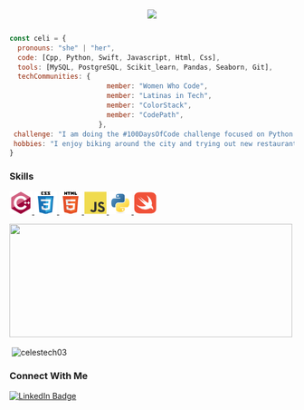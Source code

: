 <h1 align = "center"><img src = "https://user-images.githubusercontent.com/57969388/172243327-b9fc0ca5-c74c-4d0c-93bb-51821555badb.png"></a></h1>

```javascript
const celi = {
  pronouns: "she" | "her",
  code: [Cpp, Python, Swift, Javascript, Html, Css],
  tools: [MySQL, PostgreSQL, Scikit_learn, Pandas, Seaborn, Git],
  techCommunities: {
                        member: "Women Who Code",
                        member: "Latinas in Tech",
                        member: "ColorStack",
                        member: "CodePath",
                      },
 challenge: "I am doing the #100DaysOfCode challenge focused on Python and DS&A",
 hobbies: "I enjoy biking around the city and trying out new restaurants"
}
```

<h3 align="left">Skills</h3>
<p align="left"> <a href="https://www.w3schools.com/cpp/" target="_blank" rel="noreferrer"> <img src="https://raw.githubusercontent.com/devicons/devicon/master/icons/cplusplus/cplusplus-original.svg" alt="cplusplus" width="40" height="40"/> </a> <a href="https://www.w3schools.com/css/" target="_blank" rel="noreferrer"> <img src="https://raw.githubusercontent.com/devicons/devicon/master/icons/css3/css3-original-wordmark.svg" alt="css3" width="40" height="40"/> </a> <a href="https://www.w3.org/html/" target="_blank" rel="noreferrer"> <img src="https://raw.githubusercontent.com/devicons/devicon/master/icons/html5/html5-original-wordmark.svg" alt="html5" width="40" height="40"/> </a> <a href="https://developer.mozilla.org/en-US/docs/Web/JavaScript" target="_blank" rel="noreferrer"> <img src="https://raw.githubusercontent.com/devicons/devicon/master/icons/javascript/javascript-original.svg" alt="javascript" width="40" height="40"/> </a> <a href="https://www.python.org" target="_blank" rel="noreferrer"> <img src="https://raw.githubusercontent.com/devicons/devicon/master/icons/python/python-original.svg" alt="python" width="40" height="40"/> </a> <a href="https://developer.apple.com/swift/" target="_blank" rel="noreferrer"> <img src="https://raw.githubusercontent.com/devicons/devicon/master/icons/swift/swift-original.svg" alt="swift" width="40" height="40"/> </a> </p>

<div align="left">
  <img src="https://media.giphy.com/media/L1R1tvI9svkIWwpVYr/giphy.gif" width="500" height="200"/>
</div>

<p>&nbsp;<img align="center" src="https://github-readme-stats.vercel.app/api?username=celestech03&theme=ayu-mirage&show_icons=true&locale=en" alt="celestech03" /></p>

<h3 align="left">Connect With Me</h3>
<a href="https://www.linkedin.com/in/celesteure%C3%B1a/">
    <img src="https://img.shields.io/badge/LinkedIn-blue?style=for-the-badge&logo=linkedin&logoColor=white" alt="LinkedIn Badge"/>
  </a>

